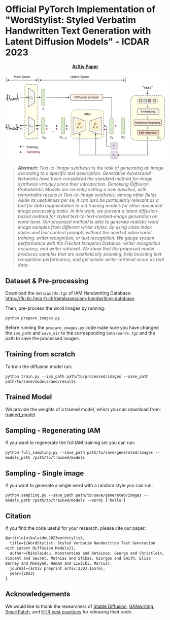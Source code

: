 # Official PyTorch Implementation of "WordStylist: Styled Verbatim Handwritten Text Generation with Latent Diffusion Models" - ICDAR 2023

<!-- 
[arXiv](https://arxiv.org/pdf/2303.16576.pdf) 
  -->
 <p align='center'>
  <b>
    <a href="https://arxiv.org/pdf/2303.16576.pdf">ArXiv Paper</a>
  </b>
</p> 

 
 <p align="center">
<img src=figs/wordstylist.png width="600"/>
</p>

> **Abstract:** 
>*Text-to-Image synthesis is the task of generating an image according to a specific text description. Generative Adversarial Networks have been considered the standard method for image synthesis virtually since their introduction. Denoising Diffusion Probabilistic Models are recently setting a new baseline, with remarkable results in Text-to-Image synthesis, among other fields. Aside its usefulness per se, it can also be particularly relevant as a tool for data augmentation to aid training models for other document image processing tasks. In this work, we present a latent diffusion-based method for styled text-to-text-content-image generation on word-level. Our proposed method is able to generate realistic word image samples from different writer styles, by using class index styles and text content prompts without the need of adversarial training, writer recognition, or text recognition. We gauge system performance with the Fréchet Inception Distance, writer recognition accuracy, and writer retrieval. We show that the proposed model produces samples that are aesthetically pleasing, help boosting text recognition performance, and get similar writer retrieval score as real data.*


## Dataset & Pre-processing

Download the ```data/words.tgz``` of IAM Handwriting Database: https://fki.tic.heia-fr.ch/databases/iam-handwriting-database.

Then, pre-process the word images by running:
```
python prepare_images.py
```
Before running the ```prepare_images.py``` code make sure you have changed the ```iam_path``` and ```save_dir``` to the corresponding ```data/words.tgz``` and the path to save the processed images.

## Training from scratch

To train the diffusion model run:
```
python train.py --iam_path path/to/processed/images --save_path path/to/save/models/and/results
```

## Trained Model

We provide the weights of a trained model, which you can download from: [trained_model](https://drive.google.com/file/d/1XVRUXSJw0PaNgrtFH_mNHceFO-Ouf_xz/view?usp=share_link).

## Sampling - Regenerating IAM

If you want to regenerate the full IAM training set you can run:
```
python full_sampling.py --save_path path/to/save/generated/images --models_path /path/to/trained/models
```

## Sampling - Single image

If you want to generate a single word with a random style you can run:
```
python sampling.py --save_path path/to/save/generated/images --models_path /path/to/trained/models --words ['hello']
```

## Citation

If you find the code useful for your research, please cite our paper:
```
@article{nikolaidou2023wordstylist,
  title={{WordStylist: Styled Verbatim Handwritten Text Generation with Latent Diffusion Models}},
  author={Nikolaidou, Konstantina and Retsinas, George and Christlein, Vincent and Seuret, Mathias and Sfikas, Giorgos and Smith, Elisa Barney and Mokayed, Hamam and Liwicki, Marcus},
  journal={arXiv preprint arXiv:2303.16576},
  year={2023}
}
```

## Acknowledgements

We would like to thank the researchers of [Stable Diffusion](https://github.com/CompVis/stable-diffusion), [GANwriting](https://github.com/omni-us/research-GANwriting/tree/9e0d8a3a8327f00c67029dbf4a2fc1b0a88f730d), [SmartPatch](https://github.com/MattAlexMiracle/SmartPatch), and [HTR best practices](https://github.com/georgeretsi/HTR-best-practices/tree/main) for releasing their code.
